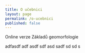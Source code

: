 ```yaml
---
title: O učebnici
layout: page
permalink: /o-ucebnici
published: false
---
```


Online verze Základů geomorfologie

adfasdf adf asdf sdf asd sadf sd sd s
